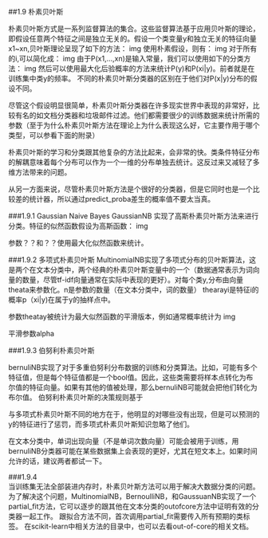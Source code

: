 ﻿##1.9   朴素贝叶斯

朴素贝叶斯方式是一系列监督算法的集合。这些监督算法基于应用贝叶斯的理论，即假设任意两个特征之间是独立无关的。假设一个类变量y和独立无关的特征向量x1~xn,贝叶斯理论呈现了如下的方法：
img
使用朴素假设，则有：
img
对于所有的i,可以简化成：
img
由于P(x1,...,xn)是输入常量，我们可以使用如下的分类方法：
img
然后可以使用最大化后验概率的方法来统计P(y)和P(xi|y)。前者就是在训练集中类y的频率。
不同的朴素贝叶斯分类器的区别在于他们对P(x|y)分布的假设不同。

尽管这个假设明显很简单，朴素贝叶斯分类器在许多现实世界中表现的非常好，比较有名的如文档分类器和垃圾邮件过滤。他们都需要很少的训练数据来统计所需的参数（至于为什么朴素贝叶斯方法在理论上为什么表现这么好，它主要作用于哪个类型，可以参看下面的附录）

朴素贝叶斯的学习和分类跟其他复杂的方法比起来，会非常的快。类条件特征分布的解耦意味着每个分布可以作为一个一维的分布单独去统计。这反过来又减轻了多维方法带来的问题。

从另一方面来说，尽管朴素贝叶斯方法是个很好的分类器，但是它同时也是一个比较差的统计器，所以通过predict_proba差生的概率值不要太当真。

###1.9.1 Gaussian Naive Bayes
GaussianNB 实现了高斯朴素贝叶斯方法来进行分类。特征的似然函数假设为高斯函数：
img

参数？？和？？使用最大化似然函数来统计。

###1.9.2  多项式朴素贝叶斯
MultinomialNB实现了多项式分布的贝叶斯算法，这是两个在文本分类中，两个经典的朴素贝叶斯变量中的一个（数据通常表示为词向量的数量，尽管tf-idf向量通常在实际中表现的更好）。对每个类y,分布由向量theata来参数化。n是参数的数量（在文本分类中，词的数量） thearayi是特征i的概率p（xi|y)在属于y的抽样点中。

参数theatay被统计为最大似然函数的平滑版本，例如通常概率统计为
img

平滑参数alpha


###1.9.3  伯努利朴素贝叶斯

bernuliNB实现了对于多重伯努利分布数据的训练和分类算法。比如，可能有多个特征值，但是每个特征值都是一个bool值。因此，这些类需要将样本点转化为布尔值的特征向量。如果有其他的值被处理，那么bernuliNB可能就会把他们转化为布尔值。
伯努利朴素贝叶斯的决策规则基于

与多项式朴素贝叶斯不同的地方在于，他明显的对哪些没有出现，但是可以预测的y的特征进行了惩罚，而多项式朴素贝叶斯知识忽略了他们。

在文本分类中，单词出现向量（不是单词次数向量）可能会被用于训练，用bernuliNB分类器可能在某些数据集上会表现的更好，尤其在短文本上。如果时间允许的话，建议两者都试一下。

###1.9.4  
当训练集无法全部装进内存时，朴素贝叶斯方法可以用于解决大数据分类的问题。为了解决这个问题，MultinomialNB，BernoulliNB，和GaussuanNB实现了一个partial_fit方法，它可以逐步的跟其他在文本分类的outofcore方法中证明有效的分类器一起工作。
跟拟合方法不同，首次调用partial_fit需要传入所有预期的类标签。
在scikit-learn中相关方法的目录中，也可以去看out-of-core的相关文档。




